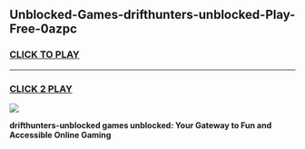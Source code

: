 
## Unblocked-Games-drifthunters-unblocked-Play-Free-0azpc
<h3>
<a href="https://premium76.site?title=drifthunters-unblocked&ref=21A">CLICK TO PLAY</a></h3>
<hr>

<h3>
<a href="https://premium76.site?title=drifthunters-unblocked&ref=21A">CLICK 2 PLAY</a>
  
</h3>

<a href="https://premium76.site?title=drifthunters-unblocked&ref=21A"><img src="https://clearcache.store/games.png"></a>


**drifthunters-unblocked games unblocked: Your Gateway to Fun and Accessible Online Gaming**
